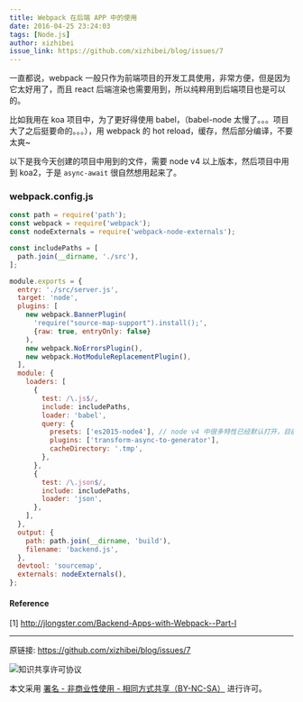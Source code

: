 ```yaml
---
title: Webpack 在后端 APP 中的使用
date: 2016-04-25 23:24:03
tags: [Node.js]
author: xizhibei
issue_link: https://github.com/xizhibei/blog/issues/7
---
```

一直都说，webpack 一般只作为前端项目的开发工具使用，非常方便，但是因为它太好用了，而且 react 后端渲染也需要用到，所以纯粹用到后端项目也是可以的。

比如我用在 koa 项目中，为了更好得使用 babel，（babel-node 太慢了。。。项目大了之后挺要命的。。。），用 webpack 的 hot reload，缓存，然后部分编译，不要太爽~

以下是我今天创建的项目中用到的文件，需要 node v4 以上版本，然后项目中用到 koa2，于是 `async-await` 很自然想用起来了。
### webpack.config.js

``` javascript
const path = require('path');
const webpack = require('webpack');
const nodeExternals = require('webpack-node-externals');

const includePaths = [
  path.join(__dirname, './src'),
];

module.exports = {
  entry: './src/server.js',
  target: 'node',
  plugins: [
    new webpack.BannerPlugin(
      'require("source-map-support").install();',
      {raw: true, entryOnly: false}
    ),
    new webpack.NoErrorsPlugin(),
    new webpack.HotModuleReplacementPlugin(),
  ],
  module: {
    loaders: [
      {
        test: /\.js$/,
        include: includePaths,
        loader: 'babel',
        query: {
          presets: ['es2015-node4'], // node v4 中很多特性已经默认打开，目前不用 es2015 这个 presets 了
          plugins: ['transform-async-to-generator'],
          cacheDirectory: '.tmp',
        },
      },
      {
        test: /\.json$/,
        include: includePaths,
        loader: 'json',
      },
    ],
  },
  output: {
    path: path.join(__dirname, 'build'),
    filename: 'backend.js',
  },
  devtool: 'sourcemap',
  externals: nodeExternals(),
};
```
#### Reference

[1] http://jlongster.com/Backend-Apps-with-Webpack--Part-I


***
原链接: https://github.com/xizhibei/blog/issues/7

![知识共享许可协议](https://i.creativecommons.org/l/by-nc-sa/4.0/88x31.png "署名 - 非商业性使用 - 相同方式共享（BY-NC-SA）")

本文采用 [署名 - 非商业性使用 - 相同方式共享（BY-NC-SA）](https://creativecommons.org/licenses/by-nc-sa/4.0/deed.zh) 进行许可。
